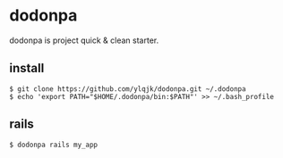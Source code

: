 # dodonpa

dodonpa is project quick & clean starter.

## install

    $ git clone https://github.com/ylqjk/dodonpa.git ~/.dodonpa
    $ echo 'export PATH="$HOME/.dodonpa/bin:$PATH"' >> ~/.bash_profile

## rails

    $ dodonpa rails my_app
